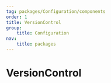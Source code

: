 ```yaml
---
tag: packages/Configuration/components
order: 1
title: VersionControl
group:
    title: Configuration
nav:
    title: packages
---
```


# VersionControl
